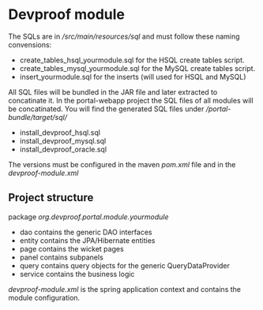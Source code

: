 Devproof module
===============

The SQLs are in */src/main/resources/sql* and must follow these naming convensions:

* create_tables_hsql_yourmodule.sql for the HSQL create tables script.
* create_tables_mysql_yourmodule.sql for the MySQL create tables script.
* insert_yourmodule.sql for the inserts (will used for HSQL and MySQL)

All SQL files will be bundled in the JAR file and later extracted to concatinate it. 
In the portal-webapp project the SQL files of all modules will be concatinated.
You will find the generated SQL files under */portal-bundle/target/sql/*

* install_devproof_hsql.sql
* install_devproof_mysql.sql
* install_devproof_oracle.sql

The versions must be configured in the maven *pom.xml* file and in the *devproof-module.xml*

Project structure
-----------------------

package *org.devproof.portal.module.yourmodule*

* dao contains the generic DAO interfaces
* entity contains the JPA/Hibernate entities
* page contains the wicket pages
* panel contains subpanels
* query contains query objects for the generic QueryDataProvider
* service contains the business logic

*devproof-module.xml* is the spring application context 
and contains the module configuration.